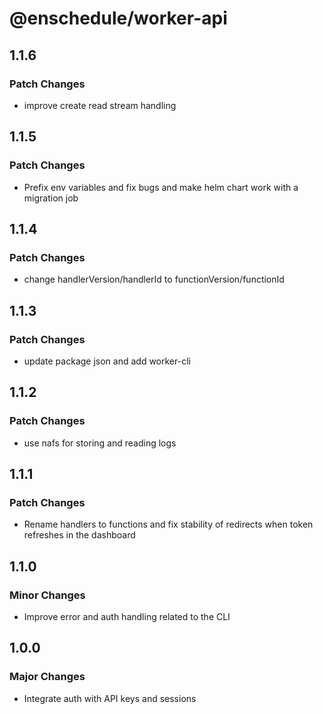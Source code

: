 # @enschedule/worker-api

## 1.1.6

### Patch Changes

- improve create read stream handling

## 1.1.5

### Patch Changes

- Prefix env variables and fix bugs and make helm chart work with a migration job

## 1.1.4

### Patch Changes

- change handlerVersion/handlerId to functionVersion/functionId

## 1.1.3

### Patch Changes

- update package json and add worker-cli

## 1.1.2

### Patch Changes

- use nafs for storing and reading logs

## 1.1.1

### Patch Changes

- Rename handlers to functions and fix stability of redirects when token refreshes in the dashboard

## 1.1.0

### Minor Changes

- Improve error and auth handling related to the CLI

## 1.0.0

### Major Changes

- Integrate auth with API keys and sessions
